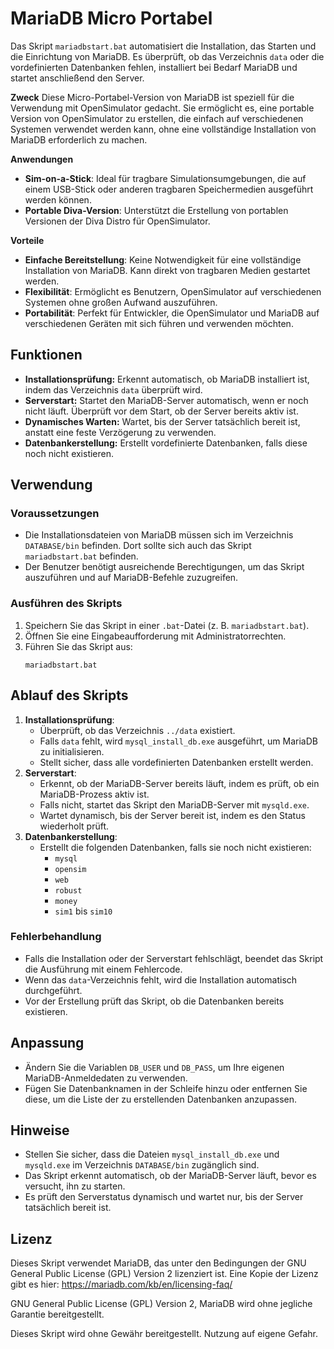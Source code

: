 # MariaDB Micro Portabel

Das Skript `mariadbstart.bat` automatisiert die Installation, das Starten und die Einrichtung von MariaDB. Es überprüft, ob das Verzeichnis `data` oder die vordefinierten Datenbanken fehlen, installiert bei Bedarf MariaDB und startet anschließend den Server.

**Zweck**
Diese Micro-Portabel-Version von MariaDB ist speziell für die Verwendung mit OpenSimulator gedacht. Sie ermöglicht es, eine portable Version von OpenSimulator zu erstellen, die einfach auf verschiedenen Systemen verwendet werden kann, ohne eine vollständige Installation von MariaDB erforderlich zu machen.

**Anwendungen**
- **Sim-on-a-Stick**: Ideal für tragbare Simulationsumgebungen, die auf einem USB-Stick oder anderen tragbaren Speichermedien ausgeführt werden können.
- **Portable Diva-Version**: Unterstützt die Erstellung von portablen Versionen der Diva Distro für OpenSimulator.

**Vorteile**
- **Einfache Bereitstellung**: Keine Notwendigkeit für eine vollständige Installation von MariaDB. Kann direkt von tragbaren Medien gestartet werden.
- **Flexibilität**: Ermöglicht es Benutzern, OpenSimulator auf verschiedenen Systemen ohne großen Aufwand auszuführen.
- **Portabilität**: Perfekt für Entwickler, die OpenSimulator und MariaDB auf verschiedenen Geräten mit sich führen und verwenden möchten.

## Funktionen
- **Installationsprüfung:** Erkennt automatisch, ob MariaDB installiert ist, indem das Verzeichnis `data` überprüft wird.
- **Serverstart:** Startet den MariaDB-Server automatisch, wenn er noch nicht läuft. Überprüft vor dem Start, ob der Server bereits aktiv ist.
- **Dynamisches Warten:** Wartet, bis der Server tatsächlich bereit ist, anstatt eine feste Verzögerung zu verwenden.
- **Datenbankerstellung:** Erstellt vordefinierte Datenbanken, falls diese noch nicht existieren.

## Verwendung
### Voraussetzungen
- Die Installationsdateien von MariaDB müssen sich im Verzeichnis `DATABASE/bin` befinden. Dort sollte sich auch das Skript `mariadbstart.bat` befinden.
- Der Benutzer benötigt ausreichende Berechtigungen, um das Skript auszuführen und auf MariaDB-Befehle zuzugreifen.

### Ausführen des Skripts
1. Speichern Sie das Skript in einer `.bat`-Datei (z. B. `mariadbstart.bat`).
2. Öffnen Sie eine Eingabeaufforderung mit Administratorrechten.
3. Führen Sie das Skript aus:
   ```
   mariadbstart.bat
   ```

## Ablauf des Skripts
1. **Installationsprüfung**:
   - Überprüft, ob das Verzeichnis `../data` existiert.
   - Falls `data` fehlt, wird `mysql_install_db.exe` ausgeführt, um MariaDB zu initialisieren.
   - Stellt sicher, dass alle vordefinierten Datenbanken erstellt werden.
2. **Serverstart**:
   - Erkennt, ob der MariaDB-Server bereits läuft, indem es prüft, ob ein MariaDB-Prozess aktiv ist.
   - Falls nicht, startet das Skript den MariaDB-Server mit `mysqld.exe`.
   - Wartet dynamisch, bis der Server bereit ist, indem es den Status wiederholt prüft.
3. **Datenbankerstellung**:
   - Erstellt die folgenden Datenbanken, falls sie noch nicht existieren:
     - `mysql`
     - `opensim`
     - `web`
     - `robust`
     - `money`
     - `sim1` bis `sim10`

### Fehlerbehandlung
- Falls die Installation oder der Serverstart fehlschlägt, beendet das Skript die Ausführung mit einem Fehlercode.
- Wenn das `data`-Verzeichnis fehlt, wird die Installation automatisch durchgeführt.
- Vor der Erstellung prüft das Skript, ob die Datenbanken bereits existieren.

## Anpassung
- Ändern Sie die Variablen `DB_USER` und `DB_PASS`, um Ihre eigenen MariaDB-Anmeldedaten zu verwenden.
- Fügen Sie Datenbanknamen in der Schleife hinzu oder entfernen Sie diese, um die Liste der zu erstellenden Datenbanken anzupassen.

## Hinweise
- Stellen Sie sicher, dass die Dateien `mysql_install_db.exe` und `mysqld.exe` im Verzeichnis `DATABASE/bin` zugänglich sind.
- Das Skript erkennt automatisch, ob der MariaDB-Server läuft, bevor es versucht, ihn zu starten.
- Es prüft den Serverstatus dynamisch und wartet nur, bis der Server tatsächlich bereit ist.

## Lizenz
Dieses Skript verwendet MariaDB, das unter den Bedingungen der GNU General Public License (GPL) Version 2 lizenziert ist. Eine Kopie der Lizenz gibt es hier: https://mariadb.com/kb/en/licensing-faq/

GNU General Public License (GPL) Version 2, MariaDB wird ohne jegliche Garantie bereitgestellt. 

Dieses Skript wird ohne Gewähr bereitgestellt. Nutzung auf eigene Gefahr.

